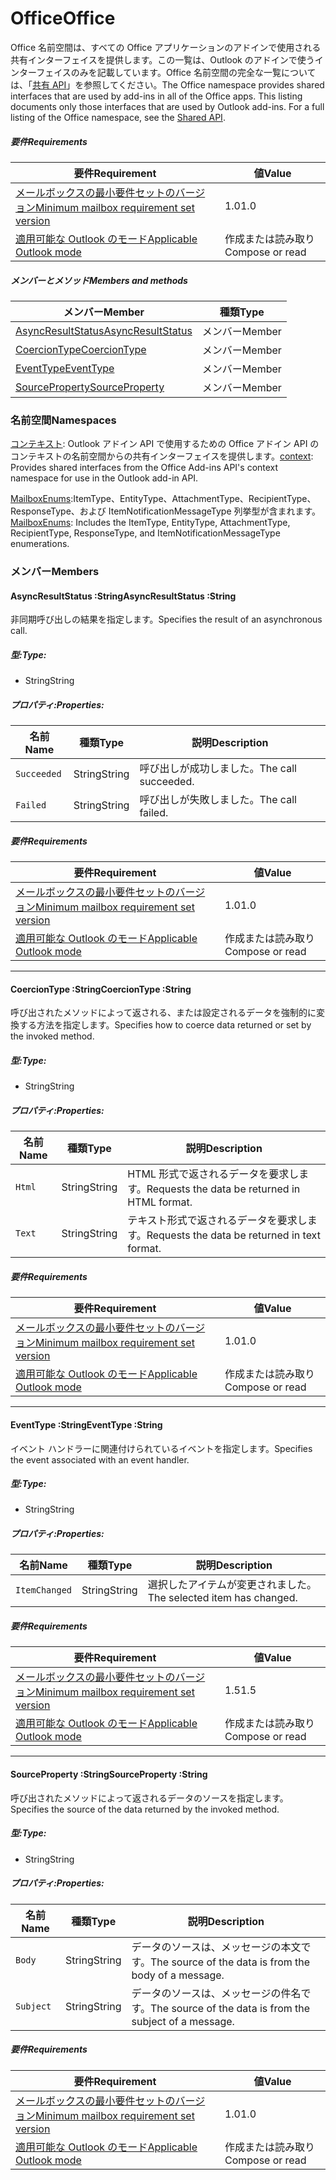  

# <a name="office"></a><span data-ttu-id="4a8b0-101">Office</span><span class="sxs-lookup"><span data-stu-id="4a8b0-101">Office</span></span>

<span data-ttu-id="4a8b0-p101">Office 名前空間は、すべての Office アプリケーションのアドインで使用される共有インターフェイスを提供します。この一覧は、Outlook のアドインで使うインターフェイスのみを記載しています。Office 名前空間の完全な一覧については、「[共有 API](/javascript/api/office)」を参照してください。</span><span class="sxs-lookup"><span data-stu-id="4a8b0-p101">The Office namespace provides shared interfaces that are used by add-ins in all of the Office apps. This listing documents only those interfaces that are used by Outlook add-ins. For a full listing of the Office namespace, see the [Shared API](/javascript/api/office).</span></span>

##### <a name="requirements"></a><span data-ttu-id="4a8b0-104">要件</span><span class="sxs-lookup"><span data-stu-id="4a8b0-104">Requirements</span></span>

|<span data-ttu-id="4a8b0-105">要件</span><span class="sxs-lookup"><span data-stu-id="4a8b0-105">Requirement</span></span>| <span data-ttu-id="4a8b0-106">値</span><span class="sxs-lookup"><span data-stu-id="4a8b0-106">Value</span></span>|
|---|---|
|[<span data-ttu-id="4a8b0-107">メールボックスの最小要件セットのバージョン</span><span class="sxs-lookup"><span data-stu-id="4a8b0-107">Minimum mailbox requirement set version</span></span>](/javascript/office/requirement-sets/outlook-api-requirement-sets)| <span data-ttu-id="4a8b0-108">1.0</span><span class="sxs-lookup"><span data-stu-id="4a8b0-108">1.0</span></span>|
|[<span data-ttu-id="4a8b0-109">適用可能な Outlook のモード</span><span class="sxs-lookup"><span data-stu-id="4a8b0-109">Applicable Outlook mode</span></span>](https://docs.microsoft.com/outlook/add-ins/#extension-points)| <span data-ttu-id="4a8b0-110">作成または読み取り</span><span class="sxs-lookup"><span data-stu-id="4a8b0-110">Compose or read</span></span>|

##### <a name="members-and-methods"></a><span data-ttu-id="4a8b0-111">メンバーとメソッド</span><span class="sxs-lookup"><span data-stu-id="4a8b0-111">Members and methods</span></span>

| <span data-ttu-id="4a8b0-112">メンバー</span><span class="sxs-lookup"><span data-stu-id="4a8b0-112">Member</span></span> | <span data-ttu-id="4a8b0-113">種類</span><span class="sxs-lookup"><span data-stu-id="4a8b0-113">Type</span></span> |
|--------|------|
| [<span data-ttu-id="4a8b0-114">AsyncResultStatus</span><span class="sxs-lookup"><span data-stu-id="4a8b0-114">AsyncResultStatus</span></span>](#asyncresultstatus-string) | <span data-ttu-id="4a8b0-115">メンバー</span><span class="sxs-lookup"><span data-stu-id="4a8b0-115">Member</span></span> |
| [<span data-ttu-id="4a8b0-116">CoercionType</span><span class="sxs-lookup"><span data-stu-id="4a8b0-116">CoercionType</span></span>](#coerciontype-string) | <span data-ttu-id="4a8b0-117">メンバー</span><span class="sxs-lookup"><span data-stu-id="4a8b0-117">Member</span></span> |
| [<span data-ttu-id="4a8b0-118">EventType</span><span class="sxs-lookup"><span data-stu-id="4a8b0-118">EventType</span></span>](#eventtype-string) | <span data-ttu-id="4a8b0-119">メンバー</span><span class="sxs-lookup"><span data-stu-id="4a8b0-119">Member</span></span> |
| [<span data-ttu-id="4a8b0-120">SourceProperty</span><span class="sxs-lookup"><span data-stu-id="4a8b0-120">SourceProperty</span></span>](#sourceproperty-string) | <span data-ttu-id="4a8b0-121">メンバー</span><span class="sxs-lookup"><span data-stu-id="4a8b0-121">Member</span></span> |

### <a name="namespaces"></a><span data-ttu-id="4a8b0-122">名前空間</span><span class="sxs-lookup"><span data-stu-id="4a8b0-122">Namespaces</span></span>

<span data-ttu-id="4a8b0-123">[コンテキスト](office.context.md): Outlook アドイン API で使用するための Office アドイン API のコンテキストの名前空間からの共有インターフェイスを提供します。</span><span class="sxs-lookup"><span data-stu-id="4a8b0-123">[context](office.context.md): Provides shared interfaces from the Office Add-ins API's context namespace for use in the Outlook add-in API.</span></span>

<span data-ttu-id="4a8b0-124">[MailboxEnums](/javascript/api/outlook/office.mailboxenums.attachmenttype):ItemType、EntityType、AttachmentType、RecipientType、ResponseType、および ItemNotificationMessageType 列挙型が含まれます。</span><span class="sxs-lookup"><span data-stu-id="4a8b0-124">[MailboxEnums](/javascript/api/outlook/office.mailboxenums.attachmenttype): Includes the ItemType, EntityType, AttachmentType, RecipientType, ResponseType, and ItemNotificationMessageType enumerations.</span></span>

### <a name="members"></a><span data-ttu-id="4a8b0-125">メンバー</span><span class="sxs-lookup"><span data-stu-id="4a8b0-125">Members</span></span>

####  <a name="asyncresultstatus-string"></a><span data-ttu-id="4a8b0-126">AsyncResultStatus :String</span><span class="sxs-lookup"><span data-stu-id="4a8b0-126">AsyncResultStatus :String</span></span>

<span data-ttu-id="4a8b0-127">非同期呼び出しの結果を指定します。</span><span class="sxs-lookup"><span data-stu-id="4a8b0-127">Specifies the result of an asynchronous call.</span></span>

##### <a name="type"></a><span data-ttu-id="4a8b0-128">型:</span><span class="sxs-lookup"><span data-stu-id="4a8b0-128">Type:</span></span>

*   <span data-ttu-id="4a8b0-129">String</span><span class="sxs-lookup"><span data-stu-id="4a8b0-129">String</span></span>

##### <a name="properties"></a><span data-ttu-id="4a8b0-130">プロパティ:</span><span class="sxs-lookup"><span data-stu-id="4a8b0-130">Properties:</span></span>

|<span data-ttu-id="4a8b0-131">名前</span><span class="sxs-lookup"><span data-stu-id="4a8b0-131">Name</span></span>| <span data-ttu-id="4a8b0-132">種類</span><span class="sxs-lookup"><span data-stu-id="4a8b0-132">Type</span></span>| <span data-ttu-id="4a8b0-133">説明</span><span class="sxs-lookup"><span data-stu-id="4a8b0-133">Description</span></span>|
|---|---|---|
|`Succeeded`| <span data-ttu-id="4a8b0-134">String</span><span class="sxs-lookup"><span data-stu-id="4a8b0-134">String</span></span>|<span data-ttu-id="4a8b0-135">呼び出しが成功しました。</span><span class="sxs-lookup"><span data-stu-id="4a8b0-135">The call succeeded.</span></span>|
|`Failed`| <span data-ttu-id="4a8b0-136">String</span><span class="sxs-lookup"><span data-stu-id="4a8b0-136">String</span></span>|<span data-ttu-id="4a8b0-137">呼び出しが失敗しました。</span><span class="sxs-lookup"><span data-stu-id="4a8b0-137">The call failed.</span></span>|

##### <a name="requirements"></a><span data-ttu-id="4a8b0-138">要件</span><span class="sxs-lookup"><span data-stu-id="4a8b0-138">Requirements</span></span>

|<span data-ttu-id="4a8b0-139">要件</span><span class="sxs-lookup"><span data-stu-id="4a8b0-139">Requirement</span></span>| <span data-ttu-id="4a8b0-140">値</span><span class="sxs-lookup"><span data-stu-id="4a8b0-140">Value</span></span>|
|---|---|
|[<span data-ttu-id="4a8b0-141">メールボックスの最小要件セットのバージョン</span><span class="sxs-lookup"><span data-stu-id="4a8b0-141">Minimum mailbox requirement set version</span></span>](/javascript/office/requirement-sets/outlook-api-requirement-sets)| <span data-ttu-id="4a8b0-142">1.0</span><span class="sxs-lookup"><span data-stu-id="4a8b0-142">1.0</span></span>|
|[<span data-ttu-id="4a8b0-143">適用可能な Outlook のモード</span><span class="sxs-lookup"><span data-stu-id="4a8b0-143">Applicable Outlook mode</span></span>](https://docs.microsoft.com/outlook/add-ins/#extension-points)| <span data-ttu-id="4a8b0-144">作成または読み取り</span><span class="sxs-lookup"><span data-stu-id="4a8b0-144">Compose or read</span></span>|

---

####  <a name="coerciontype-string"></a><span data-ttu-id="4a8b0-145">CoercionType :String</span><span class="sxs-lookup"><span data-stu-id="4a8b0-145">CoercionType :String</span></span>

<span data-ttu-id="4a8b0-146">呼び出されたメソッドによって返される、または設定されるデータを強制的に変換する方法を指定します。</span><span class="sxs-lookup"><span data-stu-id="4a8b0-146">Specifies how to coerce data returned or set by the invoked method.</span></span>

##### <a name="type"></a><span data-ttu-id="4a8b0-147">型:</span><span class="sxs-lookup"><span data-stu-id="4a8b0-147">Type:</span></span>

*   <span data-ttu-id="4a8b0-148">String</span><span class="sxs-lookup"><span data-stu-id="4a8b0-148">String</span></span>

##### <a name="properties"></a><span data-ttu-id="4a8b0-149">プロパティ:</span><span class="sxs-lookup"><span data-stu-id="4a8b0-149">Properties:</span></span>

|<span data-ttu-id="4a8b0-150">名前</span><span class="sxs-lookup"><span data-stu-id="4a8b0-150">Name</span></span>| <span data-ttu-id="4a8b0-151">種類</span><span class="sxs-lookup"><span data-stu-id="4a8b0-151">Type</span></span>| <span data-ttu-id="4a8b0-152">説明</span><span class="sxs-lookup"><span data-stu-id="4a8b0-152">Description</span></span>|
|---|---|---|
|`Html`| <span data-ttu-id="4a8b0-153">String</span><span class="sxs-lookup"><span data-stu-id="4a8b0-153">String</span></span>|<span data-ttu-id="4a8b0-154">HTML 形式で返されるデータを要求します。</span><span class="sxs-lookup"><span data-stu-id="4a8b0-154">Requests the data be returned in HTML format.</span></span>|
|`Text`| <span data-ttu-id="4a8b0-155">String</span><span class="sxs-lookup"><span data-stu-id="4a8b0-155">String</span></span>|<span data-ttu-id="4a8b0-156">テキスト形式で返されるデータを要求します。</span><span class="sxs-lookup"><span data-stu-id="4a8b0-156">Requests the data be returned in text format.</span></span>|

##### <a name="requirements"></a><span data-ttu-id="4a8b0-157">要件</span><span class="sxs-lookup"><span data-stu-id="4a8b0-157">Requirements</span></span>

|<span data-ttu-id="4a8b0-158">要件</span><span class="sxs-lookup"><span data-stu-id="4a8b0-158">Requirement</span></span>| <span data-ttu-id="4a8b0-159">値</span><span class="sxs-lookup"><span data-stu-id="4a8b0-159">Value</span></span>|
|---|---|
|[<span data-ttu-id="4a8b0-160">メールボックスの最小要件セットのバージョン</span><span class="sxs-lookup"><span data-stu-id="4a8b0-160">Minimum mailbox requirement set version</span></span>](/javascript/office/requirement-sets/outlook-api-requirement-sets)| <span data-ttu-id="4a8b0-161">1.0</span><span class="sxs-lookup"><span data-stu-id="4a8b0-161">1.0</span></span>|
|[<span data-ttu-id="4a8b0-162">適用可能な Outlook のモード</span><span class="sxs-lookup"><span data-stu-id="4a8b0-162">Applicable Outlook mode</span></span>](https://docs.microsoft.com/outlook/add-ins/#extension-points)| <span data-ttu-id="4a8b0-163">作成または読み取り</span><span class="sxs-lookup"><span data-stu-id="4a8b0-163">Compose or read</span></span>|

---

####  <a name="eventtype-string"></a><span data-ttu-id="4a8b0-164">EventType :String</span><span class="sxs-lookup"><span data-stu-id="4a8b0-164">EventType :String</span></span>

<span data-ttu-id="4a8b0-165">イベント ハンドラーに関連付けられているイベントを指定します。</span><span class="sxs-lookup"><span data-stu-id="4a8b0-165">Specifies the event associated with an event handler.</span></span>

##### <a name="type"></a><span data-ttu-id="4a8b0-166">型:</span><span class="sxs-lookup"><span data-stu-id="4a8b0-166">Type:</span></span>

*   <span data-ttu-id="4a8b0-167">String</span><span class="sxs-lookup"><span data-stu-id="4a8b0-167">String</span></span>

##### <a name="properties"></a><span data-ttu-id="4a8b0-168">プロパティ:</span><span class="sxs-lookup"><span data-stu-id="4a8b0-168">Properties:</span></span>

| <span data-ttu-id="4a8b0-169">名前</span><span class="sxs-lookup"><span data-stu-id="4a8b0-169">Name</span></span> | <span data-ttu-id="4a8b0-170">種類</span><span class="sxs-lookup"><span data-stu-id="4a8b0-170">Type</span></span> | <span data-ttu-id="4a8b0-171">説明</span><span class="sxs-lookup"><span data-stu-id="4a8b0-171">Description</span></span> |
|---|---|---|
|`ItemChanged`| <span data-ttu-id="4a8b0-172">String</span><span class="sxs-lookup"><span data-stu-id="4a8b0-172">String</span></span> | <span data-ttu-id="4a8b0-173">選択したアイテムが変更されました。</span><span class="sxs-lookup"><span data-stu-id="4a8b0-173">The selected item has changed.</span></span> |

##### <a name="requirements"></a><span data-ttu-id="4a8b0-174">要件</span><span class="sxs-lookup"><span data-stu-id="4a8b0-174">Requirements</span></span>

|<span data-ttu-id="4a8b0-175">要件</span><span class="sxs-lookup"><span data-stu-id="4a8b0-175">Requirement</span></span>| <span data-ttu-id="4a8b0-176">値</span><span class="sxs-lookup"><span data-stu-id="4a8b0-176">Value</span></span>|
|---|---|
|[<span data-ttu-id="4a8b0-177">メールボックスの最小要件セットのバージョン</span><span class="sxs-lookup"><span data-stu-id="4a8b0-177">Minimum mailbox requirement set version</span></span>](/javascript/office/requirement-sets/outlook-api-requirement-sets)| <span data-ttu-id="4a8b0-178">1.5</span><span class="sxs-lookup"><span data-stu-id="4a8b0-178">1.5</span></span> |
|[<span data-ttu-id="4a8b0-179">適用可能な Outlook のモード</span><span class="sxs-lookup"><span data-stu-id="4a8b0-179">Applicable Outlook mode</span></span>](https://docs.microsoft.com/outlook/add-ins/#extension-points)| <span data-ttu-id="4a8b0-180">作成または読み取り</span><span class="sxs-lookup"><span data-stu-id="4a8b0-180">Compose or read</span></span> |

---

####  <a name="sourceproperty-string"></a><span data-ttu-id="4a8b0-181">SourceProperty :String</span><span class="sxs-lookup"><span data-stu-id="4a8b0-181">SourceProperty :String</span></span>

<span data-ttu-id="4a8b0-182">呼び出されたメソッドによって返されるデータのソースを指定します。</span><span class="sxs-lookup"><span data-stu-id="4a8b0-182">Specifies the source of the data returned by the invoked method.</span></span>

##### <a name="type"></a><span data-ttu-id="4a8b0-183">型:</span><span class="sxs-lookup"><span data-stu-id="4a8b0-183">Type:</span></span>

*   <span data-ttu-id="4a8b0-184">String</span><span class="sxs-lookup"><span data-stu-id="4a8b0-184">String</span></span>

##### <a name="properties"></a><span data-ttu-id="4a8b0-185">プロパティ:</span><span class="sxs-lookup"><span data-stu-id="4a8b0-185">Properties:</span></span>

|<span data-ttu-id="4a8b0-186">名前</span><span class="sxs-lookup"><span data-stu-id="4a8b0-186">Name</span></span>| <span data-ttu-id="4a8b0-187">種類</span><span class="sxs-lookup"><span data-stu-id="4a8b0-187">Type</span></span>| <span data-ttu-id="4a8b0-188">説明</span><span class="sxs-lookup"><span data-stu-id="4a8b0-188">Description</span></span>|
|---|---|---|
|`Body`| <span data-ttu-id="4a8b0-189">String</span><span class="sxs-lookup"><span data-stu-id="4a8b0-189">String</span></span>|<span data-ttu-id="4a8b0-190">データのソースは、メッセージの本文です。</span><span class="sxs-lookup"><span data-stu-id="4a8b0-190">The source of the data is from the body of a message.</span></span>|
|`Subject`| <span data-ttu-id="4a8b0-191">String</span><span class="sxs-lookup"><span data-stu-id="4a8b0-191">String</span></span>|<span data-ttu-id="4a8b0-192">データのソースは、メッセージの件名です。</span><span class="sxs-lookup"><span data-stu-id="4a8b0-192">The source of the data is from the subject of a message.</span></span>|

##### <a name="requirements"></a><span data-ttu-id="4a8b0-193">要件</span><span class="sxs-lookup"><span data-stu-id="4a8b0-193">Requirements</span></span>

|<span data-ttu-id="4a8b0-194">要件</span><span class="sxs-lookup"><span data-stu-id="4a8b0-194">Requirement</span></span>| <span data-ttu-id="4a8b0-195">値</span><span class="sxs-lookup"><span data-stu-id="4a8b0-195">Value</span></span>|
|---|---|
|[<span data-ttu-id="4a8b0-196">メールボックスの最小要件セットのバージョン</span><span class="sxs-lookup"><span data-stu-id="4a8b0-196">Minimum mailbox requirement set version</span></span>](/javascript/office/requirement-sets/outlook-api-requirement-sets)| <span data-ttu-id="4a8b0-197">1.0</span><span class="sxs-lookup"><span data-stu-id="4a8b0-197">1.0</span></span>|
|[<span data-ttu-id="4a8b0-198">適用可能な Outlook のモード</span><span class="sxs-lookup"><span data-stu-id="4a8b0-198">Applicable Outlook mode</span></span>](https://docs.microsoft.com/outlook/add-ins/#extension-points)| <span data-ttu-id="4a8b0-199">作成または読み取り</span><span class="sxs-lookup"><span data-stu-id="4a8b0-199">Compose or read</span></span>|